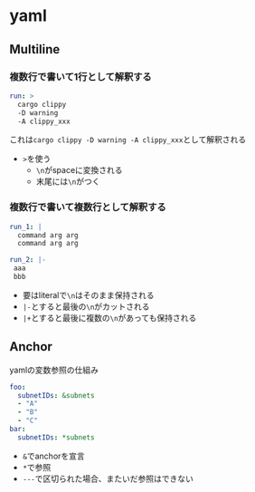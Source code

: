 # yaml

## Multiline

### 複数行で書いて1行として解釈する

```yaml
run: >
  cargo clippy
  -D warning
  -A clippy_xxx
```
これは`cargo clippy -D warning -A clippy_xxx`として解釈される

* `>`を使う
  * `\n`がspaceに変換される
  * 末尾には`\n`がつく


### 複数行で書いて複数行として解釈する

```yaml
run_1: |
  command arg arg
  command arg arg

run_2: |-
 aaa
 bbb
```

* 要はliteralで`\n`はそのまま保持される
* `|-`とすると最後の`\n`がカットされる
* `|+`とすると最後に複数の`\n`があっても保持される


## Anchor

yamlの変数参照の仕組み

```yaml
foo:
  subnetIDs: &subnets
  - "A"
  - "B"
  - "C"
bar:
  subnetIDs: *subnets
```

* `&`でanchorを宣言
* `*`で参照
* `---`で区切られた場合、またいだ参照はできない
